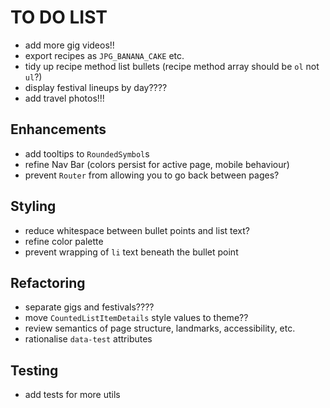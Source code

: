 # TO DO LIST

- add more gig videos!!
- export recipes as `JPG_BANANA_CAKE` etc.
- tidy up recipe method list bullets (recipe method array should be `ol` not `ul`?)
- display festival lineups by day????
- add travel photos!!!

## Enhancements

- add tooltips to `RoundedSymbol`s
- refine Nav Bar (colors persist for active page, mobile behaviour)
- prevent `Router` from allowing you to go back between pages?

## Styling

- reduce whitespace between bullet points and list text?
- refine color palette
- prevent wrapping of `li` text beneath the bullet point

## Refactoring

- separate gigs and festivals????
- move `CountedListItemDetails` style values to theme??
- review semantics of page structure, landmarks, accessibility, etc.
- rationalise `data-test` attributes

## Testing

- add tests for more utils
